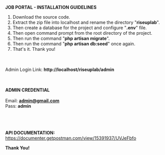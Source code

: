 <b>JOB PORTAL - INSTALLATION GUIDELINES</b>

1. Download the source code.
2. Extract the zip file into localhost and rename the directory "<b>riseuplab</b>".
3. Then create a database for the project and configure "<b>.env</b>" file.
4. Then open command prompt from the root directory of the project.
5. Then run the command "<b>php artisan migrate</b>".
6. Then run the command "<b>php artisan db:seed</b>" once again.
7. That's it. Thank you!

<br>
<br>
Admin Login Link: <b>http://localhost/riseuplab/admin</b>

<br><br>
<b>ADMIN CREDENTIAL</b><br><br>
Email: <b>admin@gmail.com</b>
<br>
Pass: <b>admin</b>
<br>
<br><br><br><br>
<b>API DOCUMENTATION:</b> https://documenter.getpostman.com/view/15391937/UVJeFbfo


<b>Thank You!</b>
